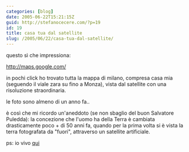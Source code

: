 ```yaml
---
categories: [blog]
date: 2005-06-22T15:21:15Z
guid: http://stefanocecere.com/?p=19
id: 19
title: casa tua dal satellite
slug: /2005/06/22/casa-tua-dal-satellite/
---
```


questo s&#xec; che impressiona:</p> 

http://maps.google.com/</a>

in pochi click ho trovato tutta la mappa di milano, compresa casa mia (seguendo il viale zara su fino a Monza), vista dal satellite con una risoluzione straordinaria.

le foto sono almeno di un anno fa..

è cos&#xec; che mi ricordo un'aneddoto (se non sbaglio del buon Salvatore Puledda): la concezione che l'uomo ha della Terra è cambiata drasticamente poco + di 50 anni fa, quando per la prima volta si è vista la terra fotografata da "fuori", attraverso un satellite artificiale.

ps: io vivo [qui](http://maps.google.com/maps?q=milan&ll=45.556934,9.251518&spn=0.006620,0.008529&t=k&hl=en)
